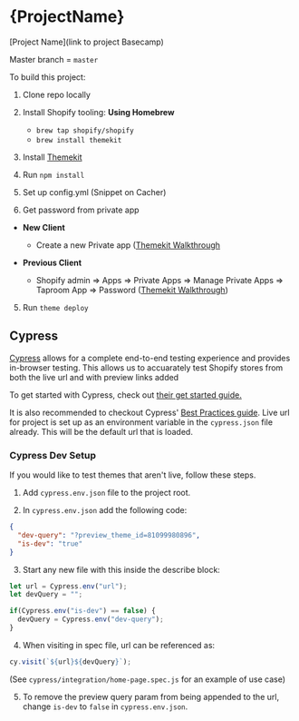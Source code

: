 # {ProjectName}

[Project Name](link to project Basecamp)

Master branch = `master`

To build this project:

1. Clone repo locally

2. Install Shopify tooling:
   **Using Homebrew**

   - `brew tap shopify/shopify`
   - `brew install themekit`

3. Install [Themekit](https://shopify.github.io/themekit/)

4. Run `npm install`

5. Set up config.yml (Snippet on Cacher)

6. Get password from private app

- **New Client**
  - Create a new Private app ([Themekit Walkthrough](https://shopify.github.io/themekit/#get-api-access)

- **Previous Client**
  - Shopify admin => Apps => Private Apps => Manage Private Apps => Taproom App 
    => Password ([Themekit Walkthrough](https://shopify.github.io/themekit/#get-api-access))

5. Run `theme deploy`

## Cypress

[Cypress](https://www.cypress.io/) allows for a complete end-to-end testing experience and provides
in-browser testing. This allows us to accuarately test Shopify stores from both
the live url and with preview links added

To get started with Cypress, check out [their get started guide.](https://docs.cypress.io/guides/getting-started/writing-your-first-test.html#Step-2-Query-for-an-element)

It is also recommended to checkout Cypress' [Best Practices guide](https://docs.cypress.io/guides/references/best-practices.html).
Live url for project is set up as an environment variable in the `cypress.json`
file already. This will be the default url that is loaded.

### Cypress Dev Setup

If you would like to test themes that aren't live, follow these steps. 

1. Add `cypress.env.json` file to the project root.

2. In `cypress.env.json` add the following code:

``` json
{
  "dev-query": "?preview_theme_id=81099980896",
  "is-dev": "true"
}
```

3. Start any new file with this inside the describe block:

``` javascript
let url = Cypress.env("url");
let devQuery = "";

if(Cypress.env("is-dev") == false) {
  devQuery = Cypress.env("dev-query");
}
```

4. When visiting in spec file, url can be referenced as:

``` javascript
cy.visit(`${url}${devQuery}`);
```

(See `cypress/integration/home-page.spec.js` for an example of use case)

5. To remove the preview query param from being appended to the url, change `is-dev` to `false` in `cypress.env.json`.
